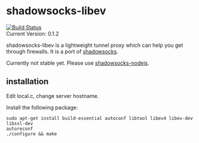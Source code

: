 shadowsocks-libev
===========

[![Build Status](https://travis-ci.org/clowwindy/shadowsocks-libev.png)](https://travis-ci.org/clowwindy/shadowsocks-libev)  
Current Version: 0.1.2

shadowsocks-libev is a lightweight tunnel proxy which can help you get through
 firewalls. It is a port of [shadowsocks](https://github.com/clowwindy/shadowsocks).

Currently not stable yet.
 Please use [shadowsocks-nodejs](https://github.com/clowwindy/shadowsocks-nodejs).

installation
-----------

Edit local.c, change server hostname.

Install the following package:

    sudo apt-get install build-essential autoconf libtool libev4 libev-dev libssl-dev
    autoreconf
    ./configure && make

